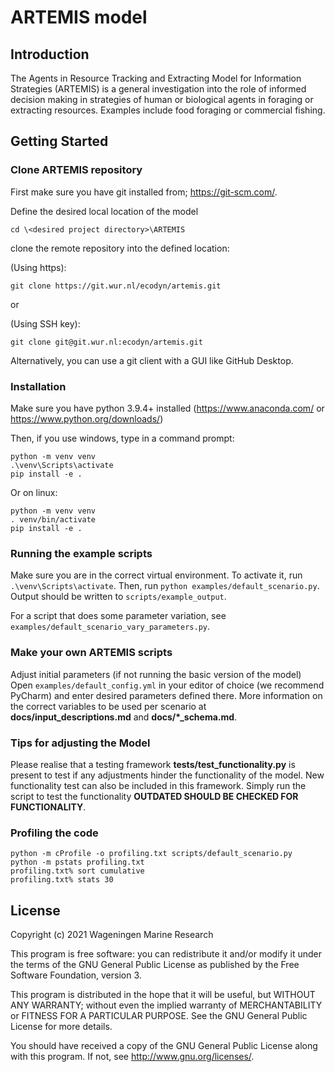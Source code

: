 # ARTEMIS model

## Introduction
The Agents in Resource Tracking and Extracting Model for Information Strategies (ARTEMIS) 
is a general investigation into the role of informed decision making 
in strategies of human or biological agents in foraging or extracting resources. 
Examples include food foraging or commercial fishing.

## Getting Started

### Clone ARTEMIS repository

First make sure you have git installed from; https://git-scm.com/.

Define the desired local location of the model

```
cd \<desired project directory>\ARTEMIS
```

clone the remote repository into the defined location:

(Using https):

```
git clone https://git.wur.nl/ecodyn/artemis.git
```

or

(Using SSH key):

```
git clone git@git.wur.nl:ecodyn/artemis.git
```

Alternatively, you can use a git client with a GUI like GitHub Desktop.

### Installation

Make sure you have python 3.9.4+ installed (https://www.anaconda.com/ or https://www.python.org/downloads/)

Then, if you use windows, type in a command prompt:

```
python -m venv venv
.\venv\Scripts\activate
pip install -e .
```

Or on linux:

```
python -m venv venv
. venv/bin/activate
pip install -e .
```

### Running the example scripts
Make sure you are in the correct virtual environment. To activate it,
run `.\venv\Scripts\activate`. Then, run `python examples/default_scenario.py`. 
Output should be written to `scripts/example_output`.

For a script that does some parameter variation, see `examples/default_scenario_vary_parameters.py`.

### Make your own ARTEMIS scripts
Adjust initial parameters (if not running the basic version of the model)
Open `examples/default_config.yml` in your editor of choice (we recommend PyCharm) and enter desired parameters defined there.
More information on the correct variables to be used per scenario at **docs/input_descriptions.md** and  **docs/*_schema.md**.

### Tips for adjusting the Model
Please realise that a testing framework **tests/test_functionality.py** is present to test if any adjustments hinder 
the functionality of the model. New functionality test can also be included in this framework. Simply run the script 
to test the functionality **OUTDATED SHOULD BE CHECKED FOR FUNCTIONALITY**.

### Profiling the code

```
python -m cProfile -o profiling.txt scripts/default_scenario.py
python -m pstats profiling.txt
profiling.txt% sort cumulative
profiling.txt% stats 30
```

## License

Copyright (c) 2021 Wageningen Marine Research

This program is free software: you can redistribute it and/or modify
it under the terms of the GNU General Public License as published by
the Free Software Foundation, version 3.

This program is distributed in the hope that it will be useful, but
WITHOUT ANY WARRANTY; without even the implied warranty of
MERCHANTABILITY or FITNESS FOR A PARTICULAR PURPOSE. See the GNU
General Public License for more details.

You should have received a copy of the GNU General Public License
along with this program. If not, see <http://www.gnu.org/licenses/>.
